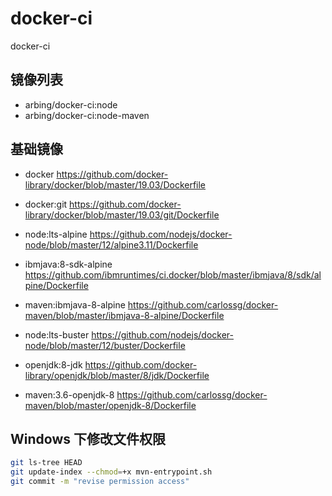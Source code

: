 # docker-ci

docker-ci

## 镜像列表

- arbing/docker-ci:node
- arbing/docker-ci:node-maven

## 基础镜像

- docker https://github.com/docker-library/docker/blob/master/19.03/Dockerfile

- docker:git https://github.com/docker-library/docker/blob/master/19.03/git/Dockerfile

- node:lts-alpine https://github.com/nodejs/docker-node/blob/master/12/alpine3.11/Dockerfile

- ibmjava:8-sdk-alpine https://github.com/ibmruntimes/ci.docker/blob/master/ibmjava/8/sdk/alpine/Dockerfile

- maven:ibmjava-8-alpine https://github.com/carlossg/docker-maven/blob/master/ibmjava-8-alpine/Dockerfile

- node:lts-buster https://github.com/nodejs/docker-node/blob/master/12/buster/Dockerfile

- openjdk:8-jdk https://github.com/docker-library/openjdk/blob/master/8/jdk/Dockerfile

- maven:3.6-openjdk-8 https://github.com/carlossg/docker-maven/blob/master/openjdk-8/Dockerfile


## Windows 下修改文件权限

```sh
git ls-tree HEAD
git update-index --chmod=+x mvn-entrypoint.sh
git commit -m "revise permission access"
```
